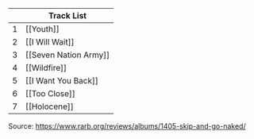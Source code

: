 
|     | Track List            |
| --- | --------------------- |
| 1   | [[Youth]]             |
| 2   | [[I Will Wait]]       |
| 3   | [[Seven Nation Army]] |
| 4   | [[Wildfire]]          |
| 5   | [[I Want You Back]]   |
| 6   | [[Too Close]]         |
| 7   | [[Holocene]]          |
Source: https://www.rarb.org/reviews/albums/1405-skip-and-go-naked/ 
